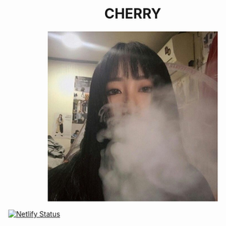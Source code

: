 <div align='center'>
<h1>CHERRY </h1>
<img src='README.assets/logo.png' alt='Vite-Boot - Opinionated Vite Starter Template' width='344'/>
</div>

[![Netlify Status](https://api.netlify.com/api/v1/badges/644feb6c-bd69-4134-9525-218ab4acf90e/deploy-status)](https://app.netlify.com/sites/cerasia/deploys)

